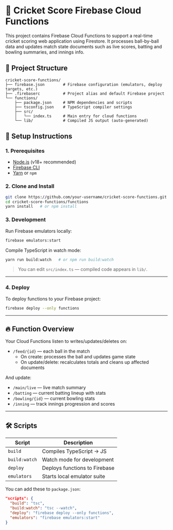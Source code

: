 # 🏏 Cricket Score Firebase Cloud Functions

This project contains Firebase Cloud Functions to support a real-time cricket scoring web application using Firestore. It processes ball-by-ball data and updates match state documents such as live scores, batting and bowling summaries, and innings info.


## 📁 Project Structure

```
cricket-score-functions/
├── firebase.json        # Firebase configuration (emulators, deploy targets, etc.)
├── .firebaserc          # Project alias and default Firebase project
└── functions/           
    ├── package.json     # NPM dependencies and scripts
    ├── tsconfig.json    # TypeScript compiler settings
    ├── src/
    │   └── index.ts     # Main entry for cloud functions
    └── lib/             # Compiled JS output (auto-generated)
```


## 🚀 Setup Instructions

### 1. Prerequisites

- [Node.js](https://nodejs.org/) (v18+ recommended)
- [Firebase CLI](https://firebase.google.com/docs/cli)
- [Yarn](https://yarnpkg.com/) or `npm`


### 2. Clone and Install

```bash
git clone https://github.com/your-username/cricket-score-functions.git
cd cricket-score-functions/functions
yarn install   # or npm install
```


### 3. Development

Run Firebase emulators locally:

```bash
firebase emulators:start
```

Compile TypeScript in watch mode:

```bash
yarn run build:watch   # or npm run build:watch
```

> You can edit `src/index.ts` — compiled code appears in `lib/`.

---

### 4. Deploy

To deploy functions to your Firebase project:

```bash
firebase deploy --only functions
```

---

## 🔥 Function Overview

Your Cloud Functions listen to writes/updates/deletes on:

- `/feed/{id}` — each ball in the match
  - On create: processes the ball and updates game state
  - On update/delete: recalculates totals and cleans up affected documents

And update:

- `/main/live` — live match summary
- `/batting` — current batting lineup with stats
- `/bowling/{id}` — current bowling stats
- `/inning` — track innings progression and scores

---

## 🛠️ Scripts

| Script         | Description                     |
|----------------|---------------------------------|
| `build`        | Compiles TypeScript → JS        |
| `build:watch`  | Watch mode for development      |
| `deploy`       | Deploys functions to Firebase   |
| `emulators`    | Starts local emulator suite     |

You can add these to `package.json`:

```json
"scripts": {
  "build": "tsc",
  "build:watch": "tsc --watch",
  "deploy": "firebase deploy --only functions",
  "emulators": "firebase emulators:start"
}
```